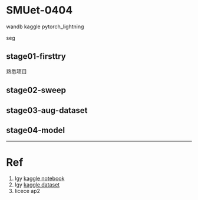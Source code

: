 # SMUet-0404

wandb kaggle pytorch_lightning

seg

## stage01-firsttry

熟悉项目

## stage02-sweep

## stage03-aug-dataset

## stage04-model

---

# Ref
1. lgy [kaggle notebook](https://www.kaggle.com/code/liaoguoying/smu-dataset)
2. lgy [kaggle dataset](https://www.kaggle.com/datasets/liaoguoying/rawniidataset/code)
3. licece ap2

